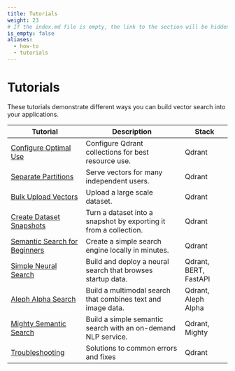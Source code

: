```yaml
---
title: Tutorials
weight: 23
# If the index.md file is empty, the link to the section will be hidden from the sidebar
is_empty: false
aliases:
  - how-to
  - tutorials
---
```


# Tutorials 

These tutorials demonstrate different ways you can build vector search into your applications. 

| Tutorial              | Description                                  | Stack  |   
|-----------------------|----------------------------------------------|--------|
| [Configure Optimal Use](../tutorials/optimize/)       | Configure Qdrant collections for best resource use.       | Qdrant |  
| [Separate Partitions](../tutorials/multiple-partitions/)   | Serve vectors for many independent users.     | Qdrant |   
| [Bulk Upload Vectors](../tutorials/bulk-upload/)           | Upload a large scale dataset.                 | Qdrant | 
| [Create Dataset Snapshots](../tutorials/create-snapshot/)           | Turn a dataset into a snapshot by exporting it from a collection.                 | Qdrant | 
| [Semantic Search for Beginners](../tutorials/search-beginners/)           | Create a simple search engine locally in minutes.                 | Qdrant | 
| [Simple Neural Search](../tutorials/neural-search/)           | Build and deploy a neural search that browses startup data.                  | Qdrant, BERT, FastAPI | 
| [Aleph Alpha Search](../tutorials/aleph-alpha-search/)           | Build a multimodal search that combines text and image data.                  | Qdrant, Aleph Alpha | 
| [Mighty Semantic Search](../tutorials/mighty/)           | Build a simple semantic search with an on-demand NLP service.                  | Qdrant, Mighty | 
| [Troubleshooting](../tutorials/common-errors/)       | Solutions to common errors and fixes                      | Qdrant |  


